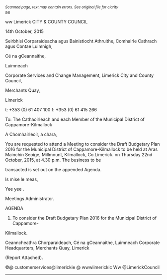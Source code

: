*<small>Scanned page, text may contain errors. See original file for clarity</small>*  
ae

ww
Limerick
CITY & COUNTY
COUNCIL

14th October, 2015

Seirbhisi Corparaideacha agus Bainistiocht Athruithe,
Comhairle Cathrach agus Contae Luimnigh,

Cé na gCeannaithe,

Luimneach

Corporate Services and Change Management,
Limerick City and County Council,

Merchants Quay,

Limerick

t: +353 (0) 61 407 100
f: +353 (0) 61 415 266

To: The Cathaoirleach and each Member of the Municipal
District of Cappamore-Kilmallock

A Chomhairleoir, a chara,

You are requested to attend a Meeting to consider the Draft Budgetary Plan 2016 for the
Municipal District of Cappamore-Kilmallock to be held at Aras Mainchin Seoige, Millmount,
Kilmallock, Co.Limerick. on Thursday 22nd October, 2015, at 4.30 p.m. The business to be

transacted is set out on the appended Agenda.

Is mise le meas,

Yee yee .

Meetings Administrator.

AGENDA

1. To consider the Draft Budgetary Plan 2016 for the Municipal District of Cappamore-

Kilmallock.

Ceanncheathra Chorparaideach, Cé na gCeannaithe, Luimneach
Corporate Headquarters, Merchants Quay, Limerick

(Report Attached).

©@ customerservices@limerickie
@ wwwiimerickic
Ww @LimerickCouncil

---
